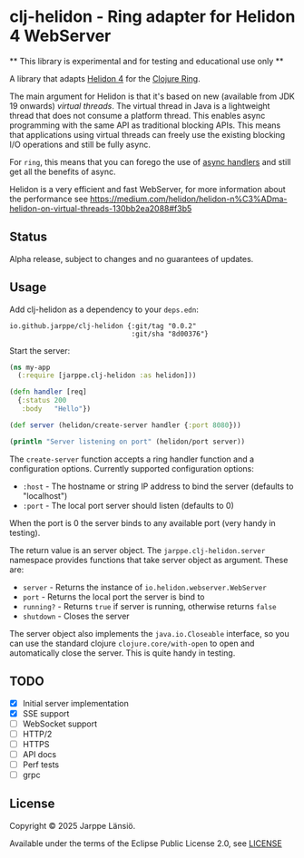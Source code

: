 # clj-helidon - Ring adapter for Helidon 4 WebServer

** This library is experimental and for testing and educational use only **

A library that adapts [Helidon 4](https://helidon.io/) for the [Clojure Ring](https://github.com/ring-clojure/ring).

The main argument for Helidon is that it's based on new (available from JDK 19 onwards) _virtual threads_. The virtual thread in Java is a lightweight thread that does not consume a platform thread. This enables async programming with the same API as traditional blocking APIs. This means that applications using virtual threads can freely use the existing blocking I/O operations and still be fully async.

For `ring`, this means that you can forego the use of [async handlers](https://github.com/ring-clojure/ring/wiki/Concepts#handlers) and still get all the benefits of async.

Helidon is a very efficient and fast WebServer, for more information about the performance see https://medium.com/helidon/helidon-n%C3%ADma-helidon-on-virtual-threads-130bb2ea2088#f3b5

## Status

Alpha release, subject to changes and no guarantees of updates.

## Usage

Add clj-helidon as a dependency to your `deps.edn`:

```
io.github.jarppe/clj-helidon {:git/tag "0.0.2"
                              :git/sha "8d00376"}
```

Start the server:

```clj
(ns my-app
  (:require [jarppe.clj-helidon :as helidon]))

(defn handler [req]
  {:status 200
   :body   "Hello"})

(def server (helidon/create-server handler {:port 8080}))

(println "Server listening on port" (helidon/port server))
```

The `create-server` function accepts a ring handler function and a configuration options. 
Currently supported configuration options:

- `:host` - The hostname or string IP address to bind the server (defaults to "localhost")
- `:port` - The local port server should listen (defaults to 0)

When the port is 0 the server binds to any available port (very handy in testing).

The return value is an server object. The `jarppe.clj-helidon.server` namespace
provides functions that take server object as argument. These are:

- `server` - Returns the instance of `io.helidon.webserver.WebServer`
- `port` - Returns the local port the server is bind to
- `running?` - Returns `true` if server is running, otherwise returns `false`
- `shutdown` - Closes the server

The server object also implements the `java.io.Closeable` interface, so you can use the
standard clojure `clojure.core/with-open` to open and automatically close the server. This
is quite handy in testing.

## TODO

* [x] Initial server implementation
* [x] SSE support
* [ ] WebSocket support
* [ ] HTTP/2
* [ ] HTTPS
* [ ] API docs
* [ ] Perf tests
* [ ] grpc

## License

Copyright © 2025 Jarppe Länsiö.

Available under the terms of the Eclipse Public License 2.0, see [LICENSE](./LICENSE)
